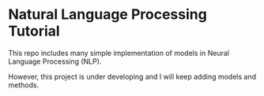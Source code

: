 # Natural Language Processing Tutorial

This repo includes many simple implementation of models in Neural Language Processing (NLP).

However, this project is under developing and I will keep adding models and methods.